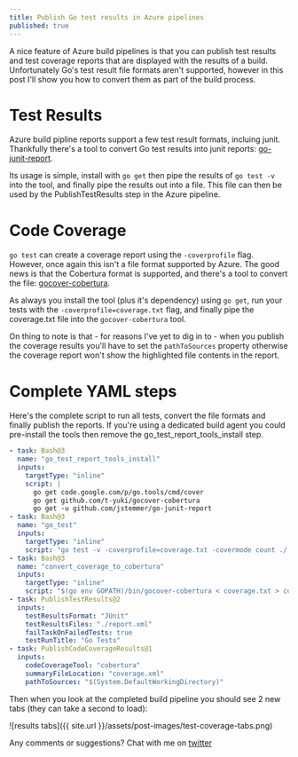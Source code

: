 ```yaml
---
title: Publish Go test results in Azure pipelines
published: true
---
```


A nice feature of Azure build pipelines is that you can publish test results and test coverage reports that are displayed with the results of a build. Unfortunately Go's test result file formats aren't supported, however in this post I'll show you how to convert them as part of the build process.

# Test Results

Azure build pipline reports support a few test result formats, incluing junit. Thankfully there's a tool to convert Go test results into junit reports: [go-junit-report](https://github.com/jstemmer/go-junit-report).

Its usage is simple, install with `go get` then pipe the results of `go test -v` into the tool, and finally pipe the results out into a file. This file can then be used by the PublishTestResults step in the Azure pipeline.

# Code Coverage

`go test` can create a coverage report using the `-coverprofile` flag. However, once again this isn't a file format supported by Azure. The good news is that the Cobertura format is supported, and there's a tool to convert the file: [gocover-cobertura](https://github.com/t-yuki/gocover-cobertura).

As always you install the tool (plus it's dependency) using `go get`, run your tests with the `-coverprofile=coverage.txt` flag, and finally pipe the coverage.txt file into the `gocover-cobertura` tool.

On thing to note is that - for reasons I've yet to dig in to - when you publish the coverage results you'll have to set the `pathToSources` property otherwise the coverage report won't show the highlighted file contents in the report.

# Complete YAML steps

Here's the complete script to run all tests, convert the file formats and finally publish the reports. If you're using a dedicated build agent you could pre-install the tools then remove the go_test_report_tools_install step.

```yaml
- task: Bash@3
  name: "go_test_report_tools_install"
  inputs:
    targetType: "inline"
    script: |
      go get code.google.com/p/go.tools/cmd/cover
      go get github.com/t-yuki/gocover-cobertura
      go get -u github.com/jstemmer/go-junit-report
- task: Bash@3
  name: "go_test"
  inputs:
    targetType: "inline"
    script: "go test -v -coverprofile=coverage.txt -covermode count ./... 2>&1 | $(go env GOPATH)/bin/go-junit-report > report.xml"
- task: Bash@3
  name: "convert_coverage_to_cobertura"
  inputs:
    targetType: "inline"
    script: "$(go env GOPATH)/bin/gocover-cobertura < coverage.txt > coverage.xml"
- task: PublishTestResults@2
  inputs:
    testResultsFormat: "JUnit"
    testResultsFiles: "./report.xml"
    failTaskOnFailedTests: true
    testRunTitle: "Go Tests"
- task: PublishCodeCoverageResults@1
  inputs:
    codeCoverageTool: "cobertura"
    summaryFileLocation: "coverage.xml"
    pathToSources: "$(System.DefaultWorkingDirectory)"
```

Then when you look at the completed build pipeline you should see 2 new tabs (they can take a second to load):

![results tabs]({{ site.url }}/assets/post-images/test-coverage-tabs.png)

Any comments or suggestions? Chat with me on [twitter](https://twitter.com/RuddlesDev)
